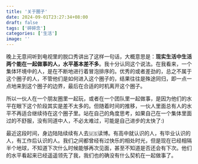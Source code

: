```yaml
---
title: '关于圈子'
date: 2024-09-01T23:27:34+08:00
draft: false
tags: ['碎碎念']
categories: ['生活']
image: ''
---
```

晚上无意间听到电视里的脱口秀讲出了这样一句话，大概意思是：**现实生活中生活两个能在一起做事的人，水平基本差不多**。我十分认同这个说法。在我看来，一个集体环境中的人，是在不断地进行着冒泡排序的。优秀的或者差劲的，总之不属于这个圈子的人，不管他们是如何进入这个圈子的，结果往往是殊途同归，即一点一点地来到这个圈子的边界，最后在合适的时机离开这个圈子。

所以一伙人在一个朋友圈里一起玩，或者在一个团队里一起做事，是因为他们的水平在眼下这个阶段其实是差不太多的。但随着时间的推移，一伙人里面总有人的水平不再适合继续待在这个圈子里。站在自己的角度思考，如果自己在一个集体里面过的不舒服，没有同道中人，不必太难过，可能是自己进步的太快了:)

最近这段时间，身边陆陆续续有人去🇺🇸读博。有高中就认识的人，有毕业认识的人，有工作后认识的人。我们之间都曾经有过快乐的相处时光，但是现在已经相隔半个地球，不知道下次什么时候能够再次见面，甚至不知道是否还会有下次。他们的水平看起来已经遥遥领先了我，我们也的确没有什么契机在一起做事了。